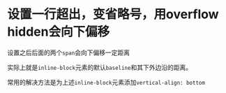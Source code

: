 # 设置一行超出，变省略号，用overflow hidden会向下偏移

设置之后后面的两个`span`会向下偏移一定距离

实际上就是`inline-block`元素的默认`baseline`和其下外边沿的距离。

常用的解决方法是为上述`inline-block`元素添加`vertical-align: bottom`